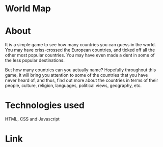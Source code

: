 # World Map


# About
It is a simple game to see how many countries you can guess in the world. 
You may have criss-crossed the European countries, and ticked off all the other most popular countries. You may have even made a dent in some of the less popular destinations. 

But how many countries can you actually name? 
Hopefully throughout this game, it will bring you attention to some of the countries that you have never heard of, and thus, find out more about the countries in terms of their people, culture, religion, languages, political views, geography, etc.

# Technologies used
HTML, CSS and Javascript

# Link
